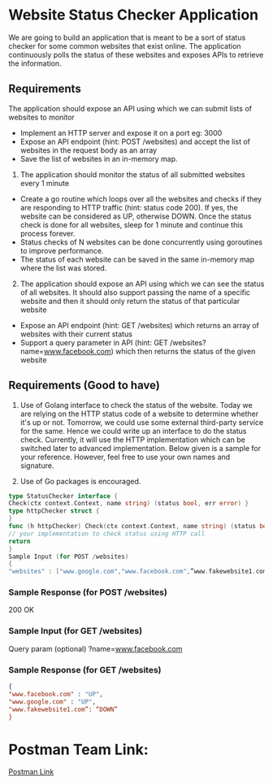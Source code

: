 # Website Status Checker Application
We are going to build an application that is meant to be a sort of status checker for some common websites that exist online. The application continuously polls the status of these websites and exposes APIs to retrieve the information.

## Requirements
The application should expose an API using which we can submit lists of websites to monitor
- Implement an HTTP server and expose it on a port eg: 3000
- Expose an API endpoint (hint: POST /websites) and accept the list of websites in the request body as an array
- Save the list of websites in an in-memory map.

1. The application should monitor the status of all submitted websites every 1 minute
- Create a go routine which loops over all the websites and checks if they are responding to HTTP traffic (hint: status code 200). If yes, the website can be considered as UP, otherwise DOWN. Once the status check is done for all websites, sleep for 1 minute and continue this process forever.
- Status checks of N websites can be done concurrently using goroutines to improve performance.
- The status of each website can be saved in the same in-memory map where the list was stored.

2. The application should expose an API using which we can see the status of all websites. It should also support passing the name of a specific website and then it should only return the status of that particular website

- Expose an API endpoint (hint: GET /websites) which returns an array of websites with their current status
- Support a query parameter in API (hint: GET
/websites?name=www.facebook.com) which then returns the status of the given website

## Requirements (Good to have)
1. Use of Golang interface to check the status of the website. Today we are relying on the HTTP status code of a website to determine whether it's up or not. Tomorrow, we could use some external third-party service for the same. Hence we could write up an interface to do the status check. Currently, it will use the HTTP implementation which can be switched later to advanced implementation. Below given is a sample for your reference. However, feel free to use your own names and signature.

2. Use of Go packages is encouraged.

```go
type StatusChecker interface {
Check(ctx context.Context, name string) (status bool, err error) }
type httpChecker struct {
}
func (h httpChecker) Check(ctx context.Context, name string) (status bool, err error) {
// your implementation to check status using HTTP call
return
}
Sample Input (for POST /websites)
{
"websites" : ["www.google.com","www.facebook.com",”www.fakewebsite1.com”] }
```

### Sample Response (for POST /websites)
200 OK

### Sample Input (for GET /websites)
Query param (optional) ?name=www.facebook.com

### Sample Response (for GET /websites)
```json
{
"www.facebook.com" : "UP",
"www.google.com" : "UP",
"www.fakewebsite1.com”: “DOWN”
}
```

# Postman Team Link:
[Postman Link](https://docuchain-9696.postman.co/workspace/Go-Internship-Projects~e2e5f694-9c38-4121-bf8b-e820ec809aac/collection/34181556-b38b0666-18de-49a6-8c4e-e3cb4a5c5d77?action=share&creator=34181556)
